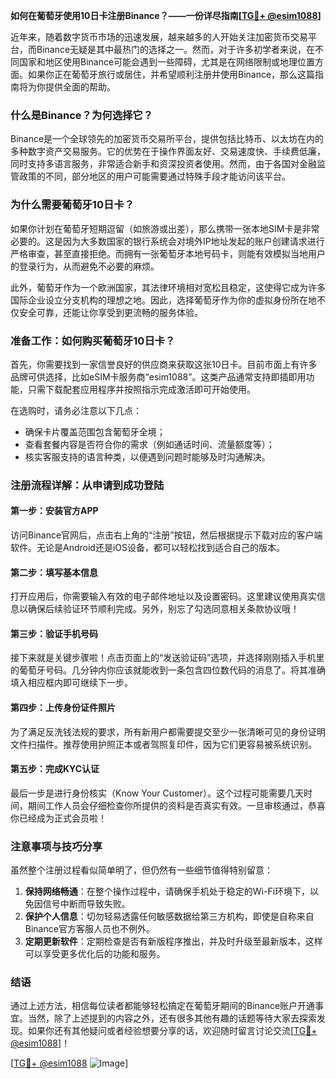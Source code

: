 **如何在葡萄牙使用10日卡注册Binance？——一份详尽指南[[TG💪+ @esim1088](https://t.me/s/esim1088)]**

近年来，随着数字货币市场的迅速发展，越来越多的人开始关注加密货币交易平台，而Binance无疑是其中最热门的选择之一。然而，对于许多初学者来说，在不同国家和地区使用Binance可能会遇到一些障碍，尤其是在网络限制或地理位置方面。如果你正在葡萄牙旅行或居住，并希望顺利注册并使用Binance，那么这篇指南将为你提供全面的帮助。

### **什么是Binance？为何选择它？**

Binance是一个全球领先的加密货币交易所平台，提供包括比特币、以太坊在内的多种数字资产交易服务。它的优势在于操作界面友好、交易速度快、手续费低廉，同时支持多语言服务，非常适合新手和资深投资者使用。然而，由于各国对金融监管政策的不同，部分地区的用户可能需要通过特殊手段才能访问该平台。

### **为什么需要葡萄牙10日卡？**

如果你计划在葡萄牙短期逗留（如旅游或出差），那么携带一张本地SIM卡是非常必要的。这是因为大多数国家的银行系统会对境外IP地址发起的账户创建请求进行严格审查，甚至直接拒绝。而拥有一张葡萄牙本地号码卡，则能有效模拟当地用户的登录行为，从而避免不必要的麻烦。

此外，葡萄牙作为一个欧洲国家，其法律环境相对宽松且稳定，这使得它成为许多国际企业设立分支机构的理想之地。因此，选择葡萄牙作为你的虚拟身份所在地不仅安全可靠，还能让你享受到更流畅的服务体验。

### **准备工作：如何购买葡萄牙10日卡？**

首先，你需要找到一家信誉良好的供应商来获取这张10日卡。目前市面上有许多品牌可供选择，比如eSIM卡服务商“esim1088”。这类产品通常支持即插即用功能，只需下载配套应用程序并按照指示完成激活即可开始使用。

在选购时，请务必注意以下几点：
- 确保卡片覆盖范围包含葡萄牙全境；
- 查看套餐内容是否符合你的需求（例如通话时间、流量额度等）；
- 核实客服支持的语言种类，以便遇到问题时能够及时沟通解决。

### **注册流程详解：从申请到成功登陆**

#### 第一步：安装官方APP
访问Binance官网后，点击右上角的“注册”按钮，然后根据提示下载对应的客户端软件。无论是Android还是iOS设备，都可以轻松找到适合自己的版本。

#### 第二步：填写基本信息
打开应用后，你需要输入有效的电子邮件地址以及设置密码。这里建议使用真实信息以确保后续验证环节顺利完成。另外，别忘了勾选同意相关条款协议哦！

#### 第三步：验证手机号码
接下来就是关键步骤啦！点击页面上的“发送验证码”选项，并选择刚刚插入手机里的葡萄牙号码。几分钟内你应该就能收到一条包含四位数代码的消息了。将其准确填入相应框内即可继续下一步。

#### 第四步：上传身份证件照片
为了满足反洗钱法规的要求，所有新用户都需要提交至少一张清晰可见的身份证明文件扫描件。推荐使用护照正本或者驾照复印件，因为它们更容易被系统识别。

#### 第五步：完成KYC认证
最后一步是进行身份核实（Know Your Customer）。这个过程可能需要几天时间，期间工作人员会仔细检查你所提供的资料是否真实有效。一旦审核通过，恭喜你已经成为正式会员啦！

### **注意事项与技巧分享**

虽然整个注册过程看似简单明了，但仍然有一些细节值得特别留意：

1. **保持网络畅通**：在整个操作过程中，请确保手机处于稳定的Wi-Fi环境下，以免因信号中断而导致失败。
2. **保护个人信息**：切勿轻易透露任何敏感数据给第三方机构，即使是自称来自Binance官方客服人员也不例外。
3. **定期更新软件**：定期检查是否有新版程序推出，并及时升级至最新版本，这样可以享受更多优化后的功能和服务。

### **结语**

通过上述方法，相信每位读者都能够轻松搞定在葡萄牙期间的Binance账户开通事宜。当然，除了上述提到的内容之外，还有很多其他有趣的话题等待大家去探索发现。如果你还有其他疑问或者经验想要分享的话，欢迎随时留言讨论交流[[TG💪+ @esim1088](https://t.me/s/esim1088)]！

[[TG💪+ @esim1088](https://t.me/s/esim1088) ![Image](https://i.postimg.cc/4NQfJmqS/Snipaste-2025-05-13-00-14-12.png)]